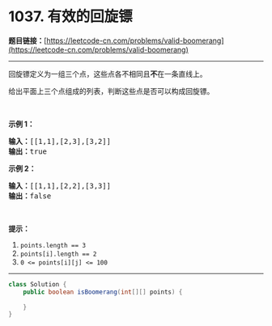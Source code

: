# 1037. 有效的回旋镖

**题目链接：**[https://leetcode-cn.com/problems/valid-boomerang](https://leetcode-cn.com/problems/valid-boomerang)

---

<div class="content__1Y2H">
 <div class="notranslate">
  <p>回旋镖定义为一组三个点，这些点各不相同且<strong>不</strong>在一条直线上。</p> 
  <p>给出平面上三个点组成的列表，判断这些点是否可以构成回旋镖。</p> 
  <p>&nbsp;</p> 
  <p><strong>示例 1：</strong></p> 
  <pre class="language-text"><strong>输入：</strong>[[1,1],[2,3],[3,2]]
<strong>输出：</strong>true
</pre> 
  <p><strong>示例 2：</strong></p> 
  <pre class="language-text"><strong>输入：</strong>[[1,1],[2,2],[3,3]]
<strong>输出：</strong>false</pre> 
  <p>&nbsp;</p> 
  <p><strong>提示：</strong></p> 
  <ol> 
   <li><code>points.length == 3</code></li> 
   <li><code>points[i].length == 2</code></li> 
   <li><code>0 &lt;= points[i][j] &lt;= 100</code></li> 
  </ol> 
 </div>
</div>

---

```java
class Solution {
    public boolean isBoomerang(int[][] points) {
        
    }
}
```
